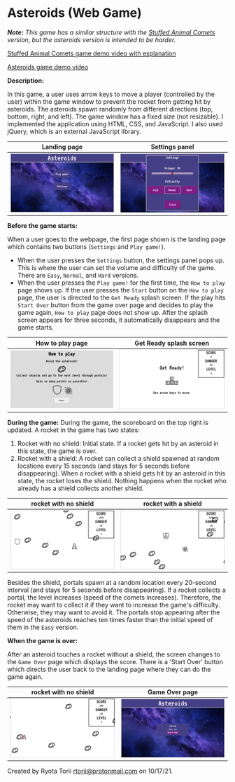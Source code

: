 # Asteroids (Web Game)

_**Note:** This game has a similar structure with the [Stuffed Animal Comets](https://github.com/rtorii/Stuffed-Animal-Comets-README/blob/main/README.md) version, but the asteroids version is intended to be harder._

[Stuffed Animal Comets game demo video with explanation](https://www.youtube.com/watch?v=Znd7PBQw9Hs)

[Asteroids game demo video](https://www.youtube.com/watch?v=Znd7PBQw9Hs)

**Description:**

In this game,  a user uses arrow keys to move a player (controlled by the user) within the game window to prevent the rocket from getting hit by asteroids. The asteroids spawn randomly from different directions (top, bottom, right, and left). The game window has a fixed size (not resizable). I implemented the application using HTML, CSS, and JavaScript. I also used jQuery, which is an external JavaScript library.


| Landing page | Settings panel |
| ------ | ------ |
|<img src="space_photos/landing.png" width="470"/>|<img src="space_photos/settings.png" width="470"/>|

**Before the game starts:**

When a user goes to the webpage, the first page shown is the landing page which contains two buttons (`Settings` and `Play game!`). 
- When the user presses the `Settings` button, the settings panel pops up. This is where the user can set the volume and difficulty of the game. There are `Easy`, `Normal`, and `Hard` versions.
- When the user presses the `Play game!` for the first time, the `How to play` page shows up. If the user presses the `Start` button on the `How to play` page, the user is directed to the `Get Ready` splash screen. If the play hits `Start Over` button from the game over page and decides to play the game again, `How to play` page does not show up. After the splash screen appears for three seconds, it automatically disappears and the game starts.

| How to play page | Get Ready splash screen |
| ------ | ------ |
|<img src="space_photos/how_to_play.png" width="470"/>|<img src="space_photos/get_ready.png" width="470"/>|

**During the game:**
During the game, the scoreboard on the top right is updated. 
A rocket in the game has two states:
1. Rocket with no shield: Initial state. If a rocket gets hit by an asteroid in this state, the game is over.
2. Rocket with a shield: A rocket can collect a shield spawned at random locations every 15 seconds (and stays for 5 seconds before disappearing). When a rocket with a shield gets hit by an asteroid in this state, the rocket loses the shield. Nothing happens when the rocket who already has a shield collects another shield.

| rocket with no shield | rocket with a shield |
| ------ | ------ |
|<img src="space_photos/shield_appear.png" width="470"/>|<img src="space_photos/shield_portal.png" width="470"/>|

Besides the shield, portals spawn at a random location every 20-second interval (and stays for 5 seconds before disappearing). If a rocket collects a portal, the level increases (speed of the comets increases). Therefore, the rocket may want to collect it if they want to increase the game's difficulty. Otherwise, they may want to avoid it. The portals stop appearing after the speed of the asteroids reaches ten times faster than the initial speed of them in the `Easy` version.

**When the game is over:**

After an asteroid touches a rocket without a shield, the screen changes to the `Game Over` page which displays the score. There is a 'Start Over' button which directs the user back to the landing page where they can do the game again.

| rocket with no shield | Game Over page |
| ------ | ------ |
|<img src="space_photos/hit.png" width="470"/>|<img src="space_photos/game_over.png" width="470"/>|


Created by Ryota Torii <rtorii@protonmail.com> on 10/17/21.
